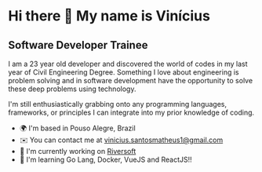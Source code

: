 Hi there 👋 My name is Vinícius
==========================

Software Developer Trainee 
-----------------------------

I am a 23 year old developer and discovered the world of codes in my last year of Civil Engineering Degree. Something I love about engineering is problem solving and in software development have the opportunity to solve these deep problems using technology.

I'm still enthusiastically grabbing onto any programming languages, frameworks, or principles I can integrate into my prior knowledge of coding.

* 🌍  I'm based in Pouso Alegre, Brazil
* ✉️  You can contact me at [vinicius.santosmatheus1@gmail.com](mailto:vinicius.santosmatheus1@gmail.com)
* 🚀  I'm currently working on [Riversoft](http://riversoft.com.br)
* 🧠  I'm learning Go Lang, Docker, VueJS and ReactJS!!

